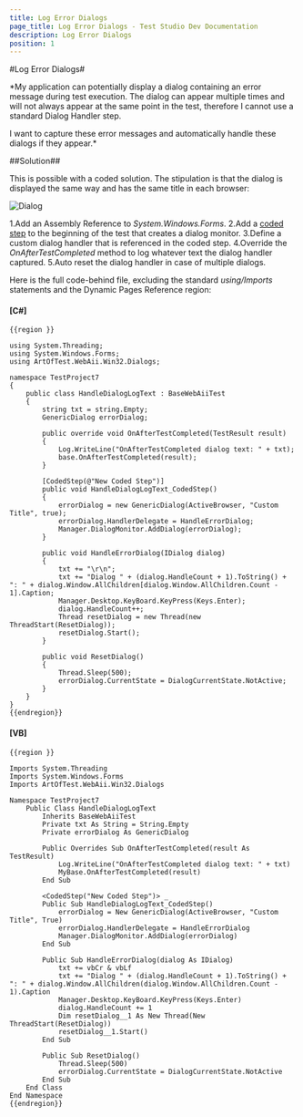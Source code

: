 ```yaml
---
title: Log Error Dialogs
page_title: Log Error Dialogs - Test Studio Dev Documentation
description: Log Error Dialogs
position: 1
---
```

#Log Error Dialogs#

*My application can potentially display a dialog containing an error message during test execution. The dialog can appear multiple times and will not always appear at the same point in the test, therefore I cannot use a standard Dialog Handler step.
 
I want to capture these error messages and automatically handle these dialogs if they appear.*

##Solution##

This is possible with a coded solution. The stipulation is that the dialog is displayed the same way and has the same title in each browser:

![Dialog][1]

1.Add an Assembly Reference to *System.Windows.Forms*.
2.Add a <a href="/code-in-test/features-in-code#Coded-Step" target="_blank">coded step</a> to the beginning of the test that creates a dialog monitor.
3.Define a custom dialog handler that is referenced in the coded step.
4.Override the *OnAfterTestCompleted* method to log whatever text the dialog handler captured.
5.Auto reset the dialog handler in case of multiple dialogs.

Here is the full code-behind file, excluding the standard *using/Imports* statements and the Dynamic Pages Reference region:

#### __[C#]__

    {{region }}

    using System.Threading;
    using System.Windows.Forms;
    using ArtOfTest.WebAii.Win32.Dialogs;
    
    namespace TestProject7
    {
        public class HandleDialogLogText : BaseWebAiiTest
        { 
            string txt = string.Empty;
            GenericDialog errorDialog;
            
            public override void OnAfterTestCompleted(TestResult result)
            {
                Log.WriteLine("OnAfterTestCompleted dialog text: " + txt);
                base.OnAfterTestCompleted(result);
            }
        
            [CodedStep(@"New Coded Step")]
            public void HandleDialogLogText_CodedStep()
            {
                errorDialog = new GenericDialog(ActiveBrowser, "Custom Title", true);
                errorDialog.HandlerDelegate = HandleErrorDialog;
                Manager.DialogMonitor.AddDialog(errorDialog);          
            }
            
            public void HandleErrorDialog(IDialog dialog)
            {
                txt += "\r\n";
                txt += "Dialog " + (dialog.HandleCount + 1).ToString() + ": " + dialog.Window.AllChildren[dialog.Window.AllChildren.Count - 1].Caption;
                Manager.Desktop.KeyBoard.KeyPress(Keys.Enter);
                dialog.HandleCount++;
                Thread resetDialog = new Thread(new ThreadStart(ResetDialog));
                resetDialog.Start();
            }
            
            public void ResetDialog()
            {
                Thread.Sleep(500);
                errorDialog.CurrentState = DialogCurrentState.NotActive;
            }
        }
    }
    {{endregion}}

#### __[VB]__

    {{region }}

    Imports System.Threading
    Imports System.Windows.Forms
    Imports ArtOfTest.WebAii.Win32.Dialogs
    
    Namespace TestProject7
        Public Class HandleDialogLogText
            Inherits BaseWebAiiTest
            Private txt As String = String.Empty
            Private errorDialog As GenericDialog
    
            Public Overrides Sub OnAfterTestCompleted(result As TestResult)
                Log.WriteLine("OnAfterTestCompleted dialog text: " + txt)
                MyBase.OnAfterTestCompleted(result)
            End Sub
    
            <CodedStep("New Coded Step")> _
            Public Sub HandleDialogLogText_CodedStep()
                errorDialog = New GenericDialog(ActiveBrowser, "Custom Title", True)
                errorDialog.HandlerDelegate = HandleErrorDialog
                Manager.DialogMonitor.AddDialog(errorDialog)
            End Sub
    
            Public Sub HandleErrorDialog(dialog As IDialog)
                txt += vbCr & vbLf
                txt += "Dialog " + (dialog.HandleCount + 1).ToString() + ": " + dialog.Window.AllChildren(dialog.Window.AllChildren.Count - 1).Caption
                Manager.Desktop.KeyBoard.KeyPress(Keys.Enter)
                dialog.HandleCount += 1
                Dim resetDialog__1 As New Thread(New ThreadStart(ResetDialog))
                resetDialog__1.Start()
            End Sub
    
            Public Sub ResetDialog()
                Thread.Sleep(500)
                errorDialog.CurrentState = DialogCurrentState.NotActive
            End Sub
        End Class
    End Namespace
    {{endregion}}

[1]: images/log-error-dialogs/fig1.png
